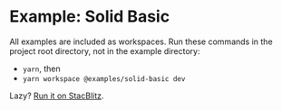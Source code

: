 # Example: Solid Basic

All examples are included as workspaces. Run these commands in the project root directory, not in the example directory:

-   `yarn`, then
-   `yarn workspace @examples/solid-basic dev`

Lazy? [Run it on StacBlitz](https://stackblitz.com/github/izznatsir/table/tree/main/examples/solid/basic).
